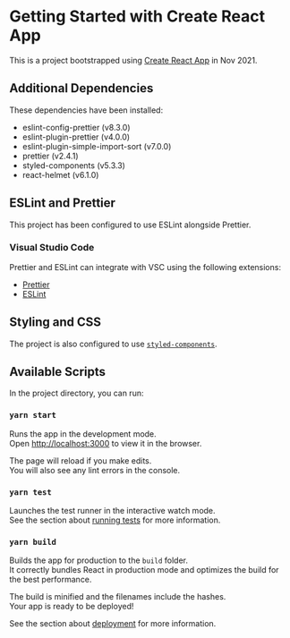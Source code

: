# Getting Started with Create React App

This is a project bootstrapped using [Create React App](https://github.com/facebook/create-react-app) in Nov 2021.

## Additional Dependencies

These dependencies have been installed:

* eslint-config-prettier (v8.3.0)
* eslint-plugin-prettier (v4.0.0)
* eslint-plugin-simple-import-sort (v7.0.0)
* prettier (v2.4.1)
* styled-components (v5.3.3)
* react-helmet (v6.1.0)

## ESLint and Prettier

This project has been configured to use ESLint alongside Prettier.

### Visual Studio Code

Prettier and ESLint can integrate with VSC using the following extensions:

* [Prettier](https://marketplace.visualstudio.com/items?itemName=esbenp.prettier-vscode)
* [ESLint](https://marketplace.visualstudio.com/items?itemName=dbaeumer.vscode-eslint)

## Styling and CSS

The project is also configured to use [`styled-components`](http://styled-components.com).

## Available Scripts

In the project directory, you can run:

### `yarn start`

Runs the app in the development mode.\
Open [http://localhost:3000](http://localhost:3000) to view it in the browser.

The page will reload if you make edits.\
You will also see any lint errors in the console.

### `yarn test`

Launches the test runner in the interactive watch mode.\
See the section about [running tests](https://facebook.github.io/create-react-app/docs/running-tests) for more information.

### `yarn build`

Builds the app for production to the `build` folder.\
It correctly bundles React in production mode and optimizes the build for the best performance.

The build is minified and the filenames include the hashes.\
Your app is ready to be deployed!

See the section about [deployment](https://facebook.github.io/create-react-app/docs/deployment) for more information.
